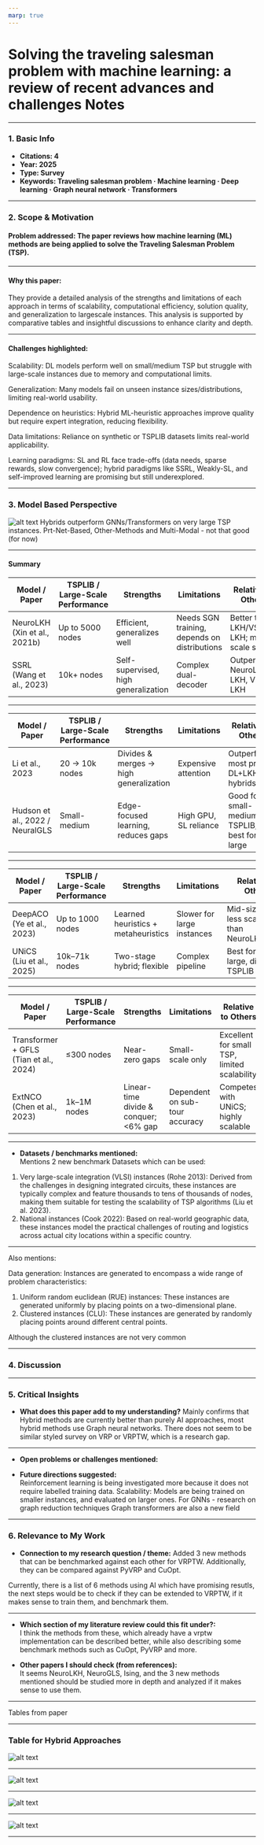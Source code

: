 ```yaml
---
marp: true
---
```


# Solving the traveling salesman problem with machine learning: a review of recent advances and challenges Notes

---

### 1. Basic Info
- **Citations: 4**  
- **Year: 2025**  
- **Type: Survey** 
- **Keywords: Traveling salesman problem · Machine learning · Deep learning · Graph neural network · Transformers**  

---

### 2. Scope & Motivation
#### **Problem addressed:**  The paper reviews how machine learning (ML) methods are being applied to solve the Traveling Salesman Problem (TSP). 
<!--
TSP is a classic NP-hard optimization problem where the goal is to find the shortest route visiting all cities exactly once and returning to the start . It examines traditional ML, deep learning (DL), and hybrid approaches, analyzing their strengths, limitations, and scalability-->
---

#### Why this paper:

They provide a detailed analysis of the strengths and limitations of each approach in terms of scalability, computational efficiency, solution quality, and generalization to largescale instances. This analysis is supported by comparative tables and insightful discussions to enhance clarity and depth.

---

#### **Challenges highlighted:**  

Scalability: DL models perform well on small/medium TSP but struggle with large-scale instances due to memory and computational limits.

Generalization: Many models fail on unseen instance sizes/distributions, limiting real-world usability.

Dependence on heuristics: Hybrid ML-heuristic approaches improve quality but require expert integration, reducing flexibility.

Data limitations: Reliance on synthetic or TSPLIB datasets limits real-world applicability.

Learning paradigms: SL and RL face trade-offs (data needs, sparse rewards, slow convergence); hybrid paradigms like SSRL, Weakly-SL, and self-improved learning are promising but still underexplored.

---

### 3. Model Based Perspective 
![alt text](image.png)
Hybrids outperform GNNs/Transformers on very large TSP instances.
Prt-Net-Based, Other-Methods and Multi-Modal - not that good (for now)

---

#### Summary

| Model / Paper | TSPLIB / Large-Scale Performance | Strengths | Limitations | Relative to Others |
|---------------|---------------------------------|-----------|-------------|-----------------|
| NeuroLKH (Xin et al., 2021b) | Up to 5000 nodes | Efficient, generalizes well | Needs SGN training, depends on distributions | Better than LKH/VSR-LKH; mid-scale strong |
| SSRL (Wang et al., 2023) | 10k+ nodes | Self-supervised, high generalization | Complex dual-decoder | Outperforms NeuroLKH, LKH, VSR-LKH |
---
| Model / Paper | TSPLIB / Large-Scale Performance | Strengths | Limitations | Relative to Others |
|---------------|---------------------------------|-----------|-------------|-----------------|
| Li et al., 2023 | 20 → 10k nodes | Divides & merges → high generalization | Expensive attention | Outperforms most prior DL+LKH hybrids |
| Hudson et al., 2022 / NeuralGLS | Small-medium | Edge-focused learning, reduces gaps | High GPU, SL reliance | Good for small-medium TSPLIB; not best for large |

---
| Model / Paper | TSPLIB / Large-Scale Performance | Strengths | Limitations | Relative to Others |
|---------------|---------------------------------|-----------|-------------|-----------------|
| DeepACO (Ye et al., 2023) | Up to 1000 nodes | Learned heuristics + metaheuristics | Slower for large instances | Mid-sized TSP; less scalable than NeuroLKH/SSRL |
| UNiCS (Liu et al., 2025) | 10k–71k nodes | Two-stage hybrid; flexible | Complex pipeline | Best for ultra-large, diverse TSPLIB |

---

| Model / Paper | TSPLIB / Large-Scale Performance | Strengths | Limitations | Relative to Others |
|---------------|---------------------------------|-----------|-------------|-----------------|
| Transformer + GFLS (Tian et al., 2024) | ≤300 nodes | Near-zero gaps | Small-scale only | Excellent for small TSP, limited scalability |
| ExtNCO (Chen et al., 2023) | 1k–1M nodes | Linear-time divide & conquer; <6% gap | Dependent on sub-tour accuracy | Competes with UNiCS; highly scalable |

---
 
- **Datasets / benchmarks mentioned:**  
Mentions 2 new benchmark Datasets which can be used:
1. Very large-scale integration (VLSI) instances (Rohe 2013): Derived from the
challenges in designing integrated circuits, these instances are typically complex
and feature thousands to tens of thousands of nodes, making them suitable for testing the scalability of TSP algorithms (Liu et al. 2023).
2. National instances (Cook 2022): Based on real-world geographic data, these
instances model the practical challenges of routing and logistics across actual city
locations within a specific country.

---

Also mentions:

Data generation: Instances are generated to encompass a wide range of problem characteristics:
1. Uniform random euclidean (RUE) instances: These instances are generated uniformly by placing points on a two-dimensional plane.
2. Clustered instances (CLU): These instances are generated by randomly placing
points around different central points.

Although the clustered instances are not very common

---

### 4. Discussion 

---

### 5. Critical Insights
- **What does this paper add to my understanding?**
Mainly confirms that Hybrid methods are currently better than purely AI approaches, most hybrid methods use Graph neural networks. There does not seem to be similar styled survey on VRP or VRPTW, which is a research gap.
---

- **Open problems or challenges mentioned:**  



- **Future directions suggested:**  
Reinforcement learning is being investigated more because it does not require labelled training data.
Scalability: Models are being trained on smaller instances, and evaluated on larger ones.
For GNNs - research on graph reduction techniques
Graph transformers are also a new field


---

### 6. Relevance to My Work
- **Connection to my research question / theme:**
Added 3 new methods that can be benchmarked against each other for VRPTW. 
Additionally, they can be compared against PyVRP and CuOpt.

Currently, there is a list of 6 methods using AI which have promising resutls, the next steps would be to check if they can be extended to VRPTW, if it makes sense to train them, and benchmark them.

---

- **Which section of my literature review could this fit under?:**  
I think the methods from these, which already have a vrptw implementation can be described better, while also describing some benchmark methods such as CuOpt, PyVRP and more.

- **Other papers I should check (from references):**  
It seems NeuroLKH, NeuroGLS, Ising, and the 3 new methods mentioned should be studied more in depth and analyzed if it makes sense to use them.

---

Tables from paper 

---

### Table for Hybrid Approaches
![alt text](image-2.png)

---

![alt text](image-3.png)

---

![alt text](image-4.png)

---

![alt text](image-5.png)

---


